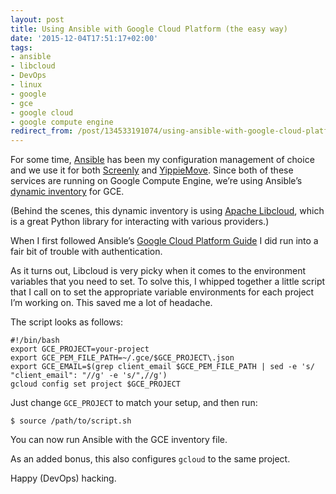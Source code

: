 ```yaml
---
layout: post
title: Using Ansible with Google Cloud Platform (the easy way)
date: '2015-12-04T17:51:17+02:00'
tags:
- ansible
- libcloud
- DevOps
- linux
- google
- gce
- google cloud
- google compute engine
redirect_from: /post/134533191074/using-ansible-with-google-cloud-platform-the-easy
---
```


For some time, [Ansible](http://www.ansible.com/) has been my configuration management of choice and we use it for both [Screenly](http://www.screenlyapp.com) and [YippieMove](http://www.yippiemove.com). Since both of these services are running on Google Compute Engine, we’re using Ansible’s [dynamic inventory](http://docs.ansible.com/ansible/intro_dynamic_inventory.html) for GCE.

(Behind the scenes, this dynamic inventory is using [Apache Libcloud](https://libcloud.apache.org/), which is a great Python library for interacting with various providers.)

When I first followed Ansible’s [Google Cloud Platform Guide](http://docs.ansible.com/ansible/guide_gce.html) I did run into a fair bit of trouble with authentication.

As it turns out, Libcloud is very picky when it comes to the environment variables that you need to set. To solve this, I whipped together a little script that I call on to set the appropriate variable environments for each project I’m working on. This saved me a lot of headache.

The script looks as follows:

    #!/bin/bash
    export GCE_PROJECT=your-project
    export GCE_PEM_FILE_PATH=~/.gce/$GCE_PROJECT\.json
    export GCE_EMAIL=$(grep client_email $GCE_PEM_FILE_PATH | sed -e 's/  "client_email": "//g' -e 's/",//g')
    gcloud config set project $GCE_PROJECT

Just change `GCE_PROJECT` to match your setup, and then run:

    $ source /path/to/script.sh

You can now run Ansible with the GCE inventory file.

As an added bonus, this also configures `gcloud` to the same project.

Happy (DevOps) hacking.

